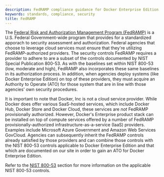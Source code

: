 ```yaml
---
description: FedRAMP compliance guidance for Docker Enterprise Edition
keywords: standards, compliance, security
title: FedRAMP
---
```


The [Federal Risk and Authorization Management Program (FedRAMP)](https://www.fedramp.gov/) is a U.S. Federal Government-wide program that provides for a standardized apporach to security assessment and authorization. Federal agencies that choose to leverage cloud services must ensure that they're utilizing FedRAMP-authorized providers. The security controls FedRAMP requires a provider to adhere to are a subset of the controls documented by NIST Special Publication 800-53. As with the baselines set within NIST 800-53 (low, moderate and high), FedRAMP also incorporates these same baselines in its authorization process. In addition, when agencies deploy systems (like Docker Enterprise Edition) on top of these providers, they must acquire an Authority to Operate (ATO) for those system that are in line with those agencies' own security procedures.

It is important to note that Docker, Inc is not a cloud service provider. While Docker does offer various SaaS-hosted services, which include Docker Hub, Docker Store and Docker Cloud, these services are *not* FedRAMP provisionally authorized. However, Docker's Enterprise product stack can be installed on top of compute services offered by a number of FedRAMP provisionally-authorized infrastructure-as-a-service (IaaS) providers. Examples include Microsoft Azure Government and Amazon Web Services GovCloud. Agencies can subsequently inherit the FedRAMP controls already satisfied by those providers and can combine those controls with the NIST 800-53 controls applicable to Docker Enterprise Edition and that which are documented on our site in order to gain an ATO for Docker Enterprise Edition.

Refer to the [NIST 800-53](/compliance/nist/800_53/) section for more information on the applicable NIST 800-53 controls.
